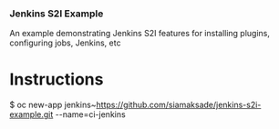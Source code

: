 ### Jenkins S2I Example

An example demonstrating Jenkins S2I features for installing plugins, configuring jobs, Jenkins, etc


# Instructions
$ oc new-app jenkins~https://github.com/siamaksade/jenkins-s2i-example.git --name=ci-jenkins
